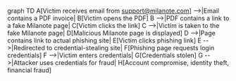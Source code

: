 graph TD
  A[Victim receives email from support@milanote.com] -->|Email contains a PDF invoice| B[Victim opens the PDF]
  B -->|PDF contains a link to a fake Milanote page| C[Victim clicks the link]
  C -->|Victim is taken to the fake Milanote page| D[Malicious Milanote page is displayed]
  D -->|Page contains link to actual phishing site| E[Victim clicks phishing link]
  E -->|Redirected to credential-stealing site| F[Phishing page requests login credentials]
  F -->|Victim enters credentials| G[Credentials stolen]
  G -->|Attacker uses credentials for fraud| H[Account compromise, identity theft, financial fraud]
